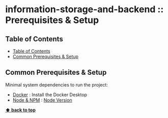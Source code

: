 # information-storage-and-backend :: Prerequisites & Setup <!-- omit in toc -->

## Table of Contents

<!-- TOC -->

- [Table of Contents](#table-of-contents)
- [Common Prerequisites & Setup](#common-prerequisites--setup)

<!-- /TOC -->

## Common Prerequisites & Setup

Minimal system dependencies to run the project:

- [Docker](https://docs.docker.com/get-docker/) : Install the Docker Desktop
- [Node & NPM](https://nodejs.org/en/) : [Node Version](docs/node-version.md)

**[⬆ back to top](#table-of-contents)**
